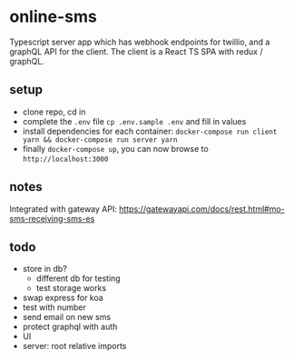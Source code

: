 # online-sms

Typescript server app which has webhook endpoints for twillio, and a graphQL API for the client.
The client is a React TS SPA with redux / graphQL.

## setup

- clone repo, cd in
- complete the `.env` file `cp .env.sample .env` and fill in values
- install dependencies for each container: `docker-compose run client yarn && docker-compose run server yarn`
- finally `docker-compose up`, you can now browse to `http://localhost:3000`

## notes

Integrated with gateway API: https://gatewayapi.com/docs/rest.html#mo-sms-receiving-sms-es

## todo

- store in db?
	- different db for testing
	- test storage works
- swap express for koa
- test with number
- send email on new sms
- protect graphql with auth
- UI
- server: root relative imports